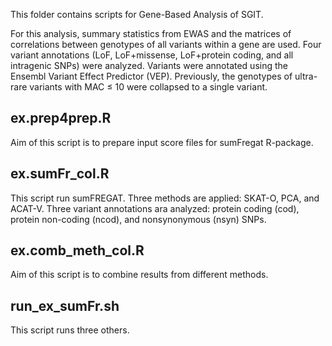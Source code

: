 This folder contains scripts for Gene-Based Analysis of SGIT.

For this analysis, summary statistics from EWAS and the matrices of correlations between genotypes of all variants within a gene are used.
Four variant annotations (LoF, LoF+missense, LoF+protein coding, and all intragenic SNPs) were analyzed. 
Variants were annotated using the Ensembl Variant Effect Predictor (VEP).
Previously, the genotypes of ultra-rare variants with MAC ≤ 10 were collapsed to a single variant.

## ex.prep4prep.R
Aim of this script is to prepare input score files for sumFregat R-package. 

## ex.sumFr_col.R
This script run sumFREGAT. Three methods are applied: SKAT-O, PCA, and ACAT-V.
Three variant annotations ara analyzed: protein coding (cod), protein non-coding (ncod), and nonsynonymous (nsyn) SNPs. 

## ex.comb_meth_col.R
Aim of this script is to combine results from different methods.

## run_ex_sumFr.sh
This script runs three others.
